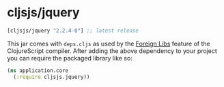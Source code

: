 # cljsjs/jquery

[](dependency)
```clojure
[cljsjs/jquery "2.2.4-0"] ;; latest release
```
[](/dependency)

This jar comes with `deps.cljs` as used by the [Foreign Libs][flibs] feature
of the ClojureScript compiler. After adding the above dependency to your project
you can require the packaged library like so:

```clojure
(ns application.core
  (:require cljsjs.jquery))
```

[flibs]: https://clojurescript.org/reference/packaging-foreign-deps
